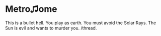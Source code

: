 # Metro♫ome
This is a bullet hell. You play as earth. You must avoid the Solar Rays. The Sun is evil and wants to murder you. /thread.
